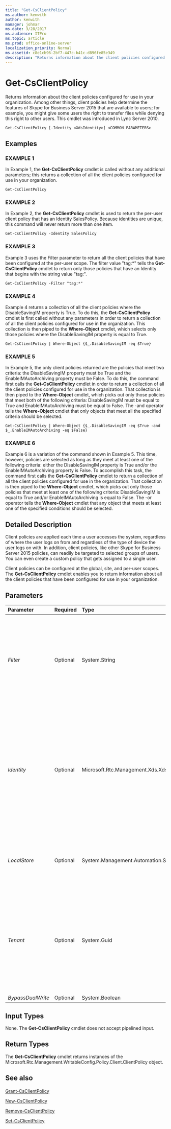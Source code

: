 ```yaml
---
title: "Get-CsClientPolicy"
ms.author: kenwith
author: kenwith
manager: johmar
ms.date: 3/28/2017
ms.audience: ITPro
ms.topic: article
ms.prod: office-online-server
localization_priority: Normal
ms.assetid: c8e1cb96-2bf7-447c-b41c-d896fe85e349
description: "Returns information about the client policies configured for use in your organization. Among other things, client policies help determine the features of Skype for Business Server 2015 that are available to users; for example, you might give some users the right to transfer files while denying this right to other users. This cmdlet was introduced in Lync Server 2010."
---
```


# Get-CsClientPolicy
 
Returns information about the client policies configured for use in your organization. Among other things, client policies help determine the features of Skype for Business Server 2015 that are available to users; for example, you might give some users the right to transfer files while denying this right to other users. This cmdlet was introduced in Lync Server 2010.
  
```
Get-CsClientPolicy [-Identity <XdsIdentity>] <COMMON PARAMETERS>

```

## Examples

### EXAMPLE 1

In Example 1, the **Get-CsClientPolicy** cmdlet is called without any additional parameters; this returns a collection of all the client policies configured for use in your organization.
  
```
Get-CsClientPolicy
```

### EXAMPLE 2

In Example 2, the **Get-CsClientPolicy** cmdlet is used to return the per-user client policy that has an Identity SalesPolicy. Because identities are unique, this command will never return more than one item.
  
```
Get-CsClientPolicy -Identity SalesPolicy
```

### EXAMPLE 3

Example 3 uses the Filter parameter to return all the client policies that have been configured at the per-user scope. The filter value "tag:*" tells the **Get-CsClientPolicy** cmdlet to return only those policies that have an Identity that begins with the string value "tag:".
  
```
Get-CsClientPolicy -Filter "tag:*"
```

### EXAMPLE 4

Example 4 returns a collection of all the client policies where the DisableSavingIM property is True. To do this, the **Get-CsClientPolicy** cmdlet is first called without any parameters in order to return a collection of all the client policies configured for use in the organization. This collection is then piped to the **Where-Object** cmdlet, which selects only those policies where the DisableSavingIM property is equal to True.
  
```
Get-CsClientPolicy | Where-Object {$_.DisableSavingIM -eq $True}
```

### EXAMPLE 5

In Example 5, the only client policies returned are the policies that meet two criteria: the DisableSavingIM property must be True and the EnableIMAutoArchiving property must be False. To do this, the command first calls the **Get-CsClientPolicy** cmdlet in order to return a collection of all the client policies configured for use in the organization. That collection is then piped to the **Where-Object** cmdlet, which picks out only those policies that meet both of the following criteria: DisableSavingIM must be equal to True and EnableIMAutoArchiving must be equal to False. The -and operator tells the **Where-Object** cmdlet that only objects that meet all the specified criteria should be selected.
  
```
Get-CsClientPolicy | Where-Object {$_.DisableSavingIM -eq $True -and $_.EnableIMAutoArchiving -eq $False}
```

### EXAMPLE 6

Example 6 is a variation of the command shown in Example 5. This time, however, policies are selected as long as they meet at least one of the following criteria: either the DisableSavingIM property is True and/or the EnableIMAutoArchiving property is False. To accomplish this task, the command first calls the **Get-CsClientPolicy** cmdlet to return a collection of all the client policies configured for use in the organization. That collection is then piped to the **Where-Object** cmdlet, which picks out only those policies that meet at least one of the following criteria: DisableSavingIM is equal to True and/or EnableIMAutoArchiving is equal to False. The -or operator tells the **Where-Object** cmdlet that any object that meets at least one of the specified conditions should be selected.
  
## Detailed Description

Client policies are applied each time a user accesses the system, regardless of where the user logs on from and regardless of the type of device the user logs on with. In addition, client policies, like other Skype for Business Server 2015 policies, can readily be targeted to selected groups of users. You can even create a custom policy that gets assigned to a single user.
  
Client policies can be configured at the global, site, and per-user scopes. The **Get-CsClientPolicy** cmdlet enables you to return information about all the client policies that have been configured for use in your organization.
  
## Parameters

|**Parameter**|**Required**|**Type**|**Description**|
|:-----|:-----|:-----|:-----|
| _Filter_ <br/> |Optional  <br/> |System.String  <br/> |Enables you to use wildcard characters when indicating the policy (or policies) to be returned. For example, to return all the policies configured at the site scope use this syntax:  `-Filter "site:*"`. To return a collection of all the per-user policies, use this syntax:  `-Filter "tag:*"`.  <br/> |
| _Identity_ <br/> |Optional  <br/> |Microsoft.Rtc.Management.Xds.XdsIdentity  <br/> |Unique identifier of the client policy to be returned. To refer to the global policy, use this syntax: -Identity global. To refer to a site policy, use syntax similar to this:  `-Identity site:Redmond`. To refer to a per-user policy, use syntax similar to this:  `-Identity SalesDepartmentPolicy`.  <br/> If this parameter is omitted, then all the client policies configured for use in your organization will be returned.  <br/> |
| _LocalStore_ <br/> |Optional  <br/> |System.Management.Automation.SwitchParameter  <br/> |Retrieves the client policy data from the local replica of the Central Management store rather than from the Central Management store itself.  <br/> |
| _Tenant_ <br/> |Optional  <br/> |System.Guid  <br/> |Globally unique identifier (GUID) of the Skype for Business Online tenant account whose client policies are being returned. For example:  <br/>  `-Tenant "38aad667-af54-4397-aaa7-e94c79ec2308"` <br/> You can return the tenant ID for each of your Skype for Business Online tenants by running this command:  <br/>  `Get-CsTenant | Select-Object DisplayName, TenantID` <br/> |
| _BypassDualWrite_ <br/> |Optional  <br/> |System.Boolean  <br/> |PARAMVALUE: $true | $false  <br/> |
   
## Input Types

None. The **Get-CsClientPolicy** cmdlet does not accept pipelined input.
  
## Return Types

The **Get-CsClientPolicy** cmdlet returns instances of the Microsoft.Rtc.Management.WritableConfig.Policy.Client.ClientPolicy object.
  
## See also

#### 

[Grant-CsClientPolicy](grant-csclientpolicy.md)
  
[New-CsClientPolicy](new-csclientpolicy.md)
  
[Remove-CsClientPolicy](remove-csclientpolicy.md)
  
[Set-CsClientPolicy](set-csclientpolicy.md)

